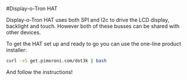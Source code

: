 <!--
---
name: Display-o-Tron HAT
manufacturer: Pimoroni
url: https://github.com/pimoroni/dot3k
description: A 3-line character LCD with a 6-zone RGB backlight and 6 touch buttons
pincount: 40
power: 3v3,5v
pin:
  '3':
    mode: i2c
  '5':
    mode: i2c
  '22':
    name: LCD CMD/DATA
    mode: output
    active: high
  '19':
    mode: spi
  '22':
    name: LCD Register Select
    mode: output
  '23':
    mode: spi
  '24':
    name: LCD Chip Select
    mode: chipselect
    active: high
  '32':
    name: LCD Reset
    mode: output
    active: low
-->
#Display-o-Tron HAT

Display-o-Tron HAT uses both SPI and I2c to drive the LCD display, backlight and touch. 
However both of these busses can be shared with other devices.

To get the HAT set up and ready to go you can use the one-line product installer:

```bash
curl -sS get.pimoroni.com/dot3k | bash
```

And follow the instructions!
